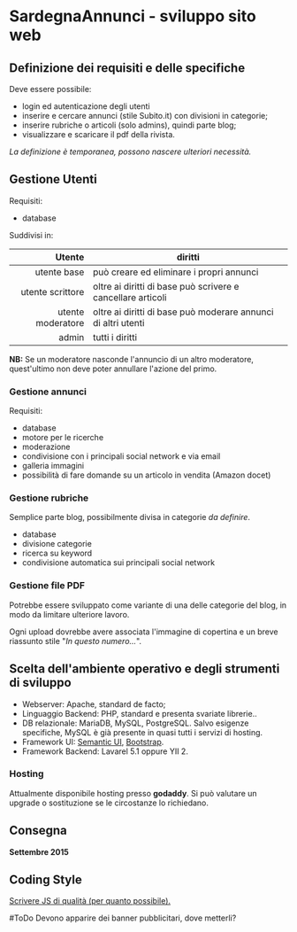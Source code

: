 # SardegnaAnnunci - sviluppo sito web

## Definizione dei requisiti e delle specifiche

Deve essere possibile:

- login ed autenticazione degli utenti
- inserire e cercare annunci (stile Subito.it) con divisioni in categorie;
- inserire rubriche o articoli (solo admins), quindi parte blog;
- visualizzare e scaricare il pdf della rivista.

*La definizione è temporanea, possono nascere ulteriori necessità.*

## Gestione Utenti

Requisiti:

- database

Suddivisi in:

| Utente | diritti |
|-------:|---------|
| utente base | può creare ed eliminare i propri annunci |
| utente scrittore | oltre ai diritti di base può scrivere e cancellare articoli |
| utente moderatore | oltre ai diritti di base può moderare annunci di altri utenti |
| admin | tutti i diritti |

**NB:** Se un moderatore nasconde l'annuncio di un altro moderatore, quest'ultimo non deve poter annullare l'azione del primo.


### Gestione annunci

Requisiti:

- database
- motore per le ricerche
- moderazione
- condivisione con i principali social network e via email
- galleria immagini
- possibilità di fare domande su un articolo in vendita (Amazon docet)

### Gestione rubriche

Semplice parte blog, possibilmente divisa in categorie *da definire*.

- database
- divisione categorie
- ricerca su keyword
- condivisione automatica sui principali social network

### Gestione file PDF

Potrebbe essere sviluppato come variante di una delle categorie del blog, in modo da limitare ulteriore lavoro.

Ogni upload dovrebbe avere associata l'immagine di copertina e un breve riassunto stile "*In questo numero...*".


## Scelta dell'ambiente operativo e degli strumenti di sviluppo

- Webserver: Apache, standard de facto;
- Linguaggio Backend: PHP, standard e presenta svariate librerie..
- DB relazionale: MariaDB, MySQL, PostgreSQL. Salvo esigenze specifiche, MySQL è già presente in quasi tutti i servizi di hosting.
- Framework UI: [Semantic UI](http://semantic-ui.com/), [Bootstrap](http://getbootstrap.com/2.3.2/).
- Framework Backend: Lavarel 5.1 oppure YII 2.

### Hosting

Attualmente disponibile hosting presso **godaddy**. Si può valutare un upgrade o sostituzione se le circostanze lo richiedano.

## Consegna

**Settembre 2015**

## Coding Style
[Scrivere JS di qualità (per quanto possibile).](http://code.tutsplus.com/tutorials/the-essentials-of-writing-high-quality-javascript--net-15145)

#ToDo
Devono apparire dei banner pubblicitari, dove metterli?


 
